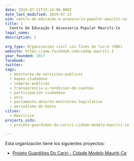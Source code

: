 ```yaml
---
date: 2019-07-21T23:14:06.000Z
date_last_modified: 2019-07-23
uid: centro-de-educacão-e-assessoria-popular-mauriti-ce
title: |
  Centro De Educação E Assessoria Popular Mauriti-Ce
legal_name: 
description: |
  
org_type: Organización civil sin fines de lucro (ONG)
website: https://www.facebook.com/cedap.mauriti.3
year_founded: 2017
facebook: 
twitter: 
tags:
  - monitoreo-de-servicios-publicos
  - mapeo-ciudadano
  - compras-publicas
  - transparencia-y-rendicion-de-cuentas
  - participación-ciudadana
  - otro
  - parlamento-abierto-monitoreo-legislativo
  - periodismo-de-datos
cities: 
  - Mauritice
projects_uids:
  - projeto-guardiões-do-cariri-cidade-modelo-mauriti-ce

---
```


Esta organización tiene los siguientes proyectos:

- [Projeto Guardiões Do Cariri - Cidade Modelo Mauriti-Ce](/proyectos/projeto-guardiões-do-cariri-cidade-modelo-mauriti-ce)
